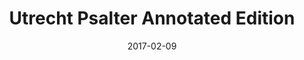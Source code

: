 ---
layout: site
title: "Utrecht Psalter Annotated Edition"
date: 2017-02-09
categories: [community]
version: 1.4.7
major: 1
minor: 4
patch: 7
slug: utrecht-psalter-annotated-edition
link: http://psalter.library.uu.nl/
submitter: lpolepeddi
permalink: /sites/:slug
---
